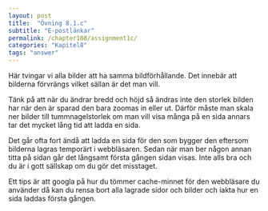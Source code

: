 ```yaml
---
layout: post
title:  "Övning 8.1.c"
subtitle: "E-postlänkar"
permalink: /chapter108/assignment1c/
categories: "Kapitel8"
tags: "answer"
---
```

Här tvingar vi alla bilder att ha samma bildförhållande. Det innebär att bilderna förvrängs vilket sällan är det man vill.

Tänk på att när du ändrar bredd och höjd så ändras inte den storlek bilden har när den är sparad den bara zoomas in eller ut. Därför måste man skala ner bilder till tummnagelstorlek om man vill visa många på en sida annars tar det mycket lång tid att ladda en sida.

Det går ofta fort ändå att ladda en sida för den som bygger den eftersom bilderna lagras temporärt i webbläsaren. Sedan när man ber någon annan titta på sidan går det långsamt första gången sidan visas. Inte alls bra och du är i gott sällskap om du gör det misstaget.

Ett tips är att googla på hur du tömmer cache-minnet för den webbläsare du använder då kan du rensa bort alla lagrade sidor och bilder och iakta hur en sida laddas första gången.
